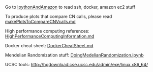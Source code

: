 Go to [IpythonAndAmazon](./IpythonAndAmazon) to read ssh, docker, amazon ec2 stuff


To produce plots that compare CN calls, please read [makePlotsToCompareCNVcalls.md](./makePlotsToCompareCNVcalls.md)

High performance computing references: [HighPerformanceComputingInformation.md](./HighPerformanceComputingInformation.md)

Docker cheat sheet: [DockerCheatSheet.md](./DockerCheatSheet.md)

Mendelian Randomization stuff: [DoingMedelianRandomization.ipynb](./DoingMedelianRandomization.ipynb)


UCSC tools: http://hgdownload.cse.ucsc.edu/admin/exe/linux.x86_64/
